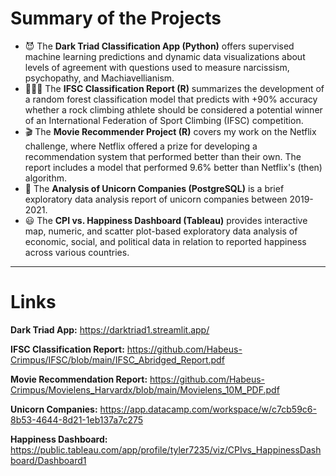 # Summary of the Projects 

* 😈 The **Dark Triad Classification App (Python)** offers supervised machine learning predictions and dynamic data visualizations about levels of agreement with questions used to measure narcissism, psychopathy, and Machiavellianism. 
* 🧗🏻‍♂️ The **IFSC Classification Report (R)** summarizes the development of a random forest classification model that predicts with +90% accuracy whether a rock climbing athlete should be considered a potential winner of an International Federation of Sport Climbing (IFSC) competition.
* 🎬 The **Movie Recommender Project (R)** covers my work on the Netflix challenge, where Netflix offered a prize for developing a recommendation system that performed better than their own. The report includes a model that performed 9.6% better than Netflix's (then) algorithm.
* 🦄 The **Analysis of Unicorn Companies (PostgreSQL)** is a brief exploratory data analysis report of unicorn companies between 2019-2021.
* 😃 The **CPI vs. Happiness Dashboard (Tableau)** provides interactive map, numeric, and scatter plot-based exploratory data analysis of economic, social, and political data in relation to reported happiness across various countries.

---

# Links

**Dark Triad App:** https://darktriad1.streamlit.app/

**IFSC Classification Report:** https://github.com/Habeus-Crimpus/IFSC/blob/main/IFSC_Abridged_Report.pdf

**Movie Recommendation Report:** https://github.com/Habeus-Crimpus/Movielens_Harvardx/blob/main/Movielens_10M_PDF.pdf

**Unicorn Companies:** https://app.datacamp.com/workspace/w/c7cb59c6-8b53-4644-8d21-1eb137a7c275

**Happiness Dashboard:** https://public.tableau.com/app/profile/tyler7235/viz/CPIvs_HappinessDashboard/Dashboard1

